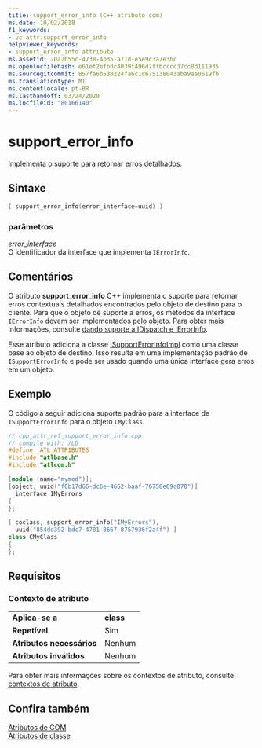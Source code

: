 ```yaml
---
title: support_error_info (C++ atributo com)
ms.date: 10/02/2018
f1_keywords:
- vc-attr.support_error_info
helpviewer_keywords:
- support_error_info attribute
ms.assetid: 20a2b55c-4738-4b35-a71d-e5e9c3a7e3bc
ms.openlocfilehash: e61ef2efbdc4039f496d7ffbcccc37cc8d111935
ms.sourcegitcommit: 857fa6b530224fa6c18675138043aba9aa0619fb
ms.translationtype: MT
ms.contentlocale: pt-BR
ms.lasthandoff: 03/24/2020
ms.locfileid: "80166140"
---
```

# <a name="support_error_info"></a>support_error_info

Implementa o suporte para retornar erros detalhados.

## <a name="syntax"></a>Sintaxe

```cpp
[ support_error_info(error_interface=uuid) ]
```

### <a name="parameters"></a>parâmetros

*error_interface*<br/>
O identificador da interface que implementa `IErrorInfo`.

## <a name="remarks"></a>Comentários

O atributo **support_error_info** C++ implementa o suporte para retornar erros contextuais detalhados encontrados pelo objeto de destino para o cliente. Para que o objeto dê suporte a erros, os métodos da interface `IErrorInfo` devem ser implementados pelo objeto. Para obter mais informações, consulte [dando suporte a IDispatch e IErrorInfo](../../atl/supporting-idispatch-and-ierrorinfo.md).

Esse atributo adiciona a classe [ISupportErrorInfoImpl](../../atl/reference/isupporterrorinfoimpl-class.md) como uma classe base ao objeto de destino. Isso resulta em uma implementação padrão de `ISupportErrorInfo` e pode ser usado quando uma única interface gera erros em um objeto.

## <a name="example"></a>Exemplo

O código a seguir adiciona suporte padrão para a interface de `ISupportErrorInfo` para o objeto `CMyClass`.

```cpp
// cpp_attr_ref_support_error_info.cpp
// compile with: /LD
#define _ATL_ATTRIBUTES
#include "atlbase.h"
#include "atlcom.h"

[module (name="mymod")];
[object, uuid("f0b17d66-dc6e-4662-baaf-76758e09c878")]
__interface IMyErrors
{
};

[ coclass, support_error_info("IMyErrors"),
  uuid("854dd392-bdc7-4781-8667-8757936f2a4f") ]
class CMyClass
{
};
```

## <a name="requirements"></a>Requisitos

### <a name="attribute-context"></a>Contexto de atributo

|||
|-|-|
|**Aplica-se a**|**class**|
|**Repetível**|Sim|
|**Atributos necessários**|Nenhum|
|**Atributos inválidos**|Nenhum|

Para obter mais informações sobre os contextos de atributo, consulte [contextos de atributo](cpp-attributes-com-net.md#contexts).

## <a name="see-also"></a>Confira também

[Atributos de COM](com-attributes.md)<br/>
[Atributos de classe](class-attributes.md)
